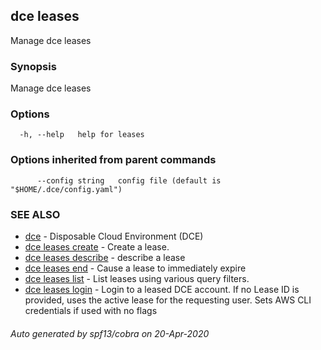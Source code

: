 ## dce leases

Manage dce leases

### Synopsis

Manage dce leases

### Options

```
  -h, --help   help for leases
```

### Options inherited from parent commands

```
      --config string   config file (default is "$HOME/.dce/config.yaml")
```

### SEE ALSO

* [dce](dce.md)	 - Disposable Cloud Environment (DCE)
* [dce leases create](dce_leases_create.md)	 - Create a lease.
* [dce leases describe](dce_leases_describe.md)	 - describe a lease
* [dce leases end](dce_leases_end.md)	 - Cause a lease to immediately expire
* [dce leases list](dce_leases_list.md)	 - List leases using various query filters.
* [dce leases login](dce_leases_login.md)	 - Login to a leased DCE account. 
If no Lease ID is provided, uses the active lease for the requesting user. 
Sets AWS CLI credentials if used with no flags

###### Auto generated by spf13/cobra on 20-Apr-2020
